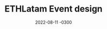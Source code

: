 ---
layout: default
title: ETHLatam Event design
date: 2022-08-11 -0300
tags: Branding UX Print
image: /img/work/ethlatam-event.jpg
link: https://ethlatam.org/
---